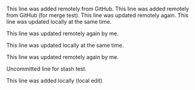 This line was added remotely from GitHub.
This line was added remotely from GitHub (for merge test).
This line was updated remotely again.
This line was updated locally at the same time.

This line was updated remotely again by me.

This line was updated locally at the same time.

This line was updated remotely again by me.

Uncommitted line for stash test.

This line was added locally (local edit)



